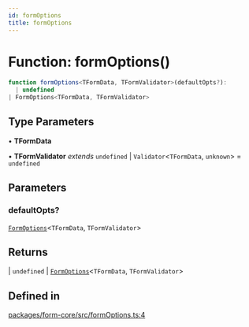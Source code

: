 ```yaml
---
id: formOptions
title: formOptions
---
```


# Function: formOptions()

```ts
function formOptions<TFormData, TFormValidator>(defaultOpts?): 
  | undefined
| FormOptions<TFormData, TFormValidator>
```

## Type Parameters

• **TFormData**

• **TFormValidator** *extends* `undefined` \| `Validator`\<`TFormData`, `unknown`\> = `undefined`

## Parameters

### defaultOpts?

[`FormOptions`](../interfaces/formoptions.md)\<`TFormData`, `TFormValidator`\>

## Returns

  \| `undefined`
  \| [`FormOptions`](../interfaces/formoptions.md)\<`TFormData`, `TFormValidator`\>

## Defined in

[packages/form-core/src/formOptions.ts:4](https://github.com/TanStack/form/blob/main/packages/form-core/src/formOptions.ts#L4)
